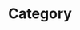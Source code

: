 ---
title: "Category"
layout: categories
permalink: /categories/
author_profile: true
sidebar:
  nav: categories
---